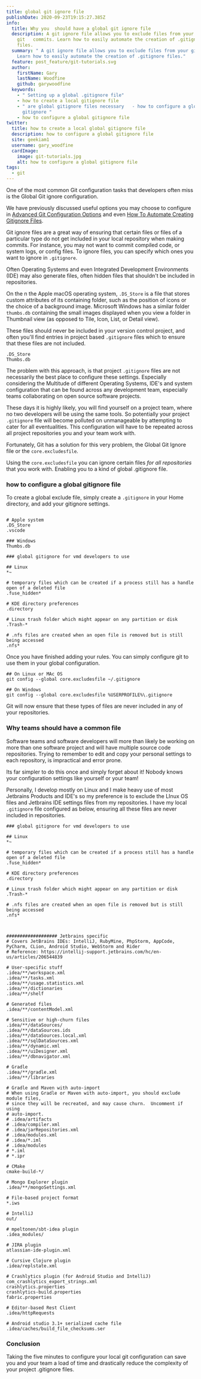 ```yaml
---
title: global git ignore file
publishDate: 2020-09-23T19:15:27.385Z
info:
  title: Why you  should have a global git ignore file
  description: A git ignore file allows you to exclude files from your
    git   commits. Learn how to easily automate the creation of .gitignore
    files.
  summary: " A git ignore file allows you to exclude files from your git commits.
    Learn how to easily automate the creation of .gitignore files."
  feature: post_feature/git-tutorials.svg
  author:
    firstName: Gary
    lastName: Woodfine
    github: garywoodfine
  keywords:
    - " Setting up a global .gitignore file"
    - how to create a local gitignore file
    - " are global gitignore files necessary   - how to configure a global
      gitignore "
    - how to configure a global gitignore file
twitter:
  title: how to create a local global gitignore file
  description: how to configure a global gitignore file
  site: geekiam1
  username: gary_woodfine
  cardImage:
    image: git-tutorials.jpg
    alt: how to configure a global gitignore file
tags:
  - git
---
```

One of the most common Git configuration tasks that developers often miss is the Global Git ignore configuration.

We have previously discussed useful options you may choose to configure in [Advanced Git Configuration Options](/advanced-git-configuration-options/ "Advanced Git Configuration Options | Geek.I.Am")
and even [How To Automate Creating Gitignore Files](/automate-creating-gitignore-files/ "How To Automate Creating Gitignore Files | Geek.I.Am").

Git ignore files are a great way of ensuring that certain files or files of a particular type do not get included in
your local repository when making commits.  For instance, you may not want to commit compiled code, or system logs, or 
config files. To ignore files, you can specify which ones you want to ignore in `.gitignore`.

Often Operating Systems and even Integrated Development Environments (IDE) may also generate files, often hidden files
that shouldn't be included in repositories. 

On the n the Apple macOS operating system, `.DS_Store` is a file that stores custom attributes of its containing folder, 
such as the position of icons or the choice of a background image.  Microsoft Windows has a similar folder `thumbs.db`
containing the small images displayed when you view a folder in Thumbnail view (as opposed to Tile, Icon, List, or 
Detail view).

These files should never be included in your version control project, and often you'll find entries in project based
`.gitignore` files which to ensure that these files are not included.

```shell
.DS_Store
Thumbs.db

```

The problem with this approach, is that project `.gitignore` files are not necessarily the best place to configure 
these settings. Especially considering the Multitude of different Operating Systems, IDE's and system configuration 
that can be found across any development team, especially teams collaborating on open source software projects.

These days it is highly likely, you will find yourself on a project team, where no two developers will be using the same
tools. So potentially your project `.gitignore` file will become polluted on unmanageable by attempting to cater for
all eventualities. This configuration will have to be repeated across all project repositories you and your team work 
with.

Fortunately, Git has a solution for this very problem, the Global Git Ignore file or the `core.excludesfile`.

Using the `core.excludesfile` you can ignore certain files *for all repositories* that you work with. Enabling you to
 a kind of global .gitignore file.

### how to configure a global gitignore file

To create a global exclude file, simply create a `.gitignore` in your Home directory, and add your gitignore settings.

```shell

# Apple system
.DS_Store
.vscode

### Windows
Thumbs.db

### global gitignore for vmd developers to use

## Linux 
*~

# temporary files which can be created if a process still has a handle open of a deleted file
.fuse_hidden*

# KDE directory preferences
.directory

# Linux trash folder which might appear on any partition or disk
.Trash-*

# .nfs files are created when an open file is removed but is still being accessed
.nfs*

```
Once you have finished adding your rules. You can simply configure git to use them in your global configuration.

```shell
## On Linux or MAc OS 
git config --global core.excludesfile ~/.gitignore

## On Windows
git config --global core.excludesfile %USERPROFILE%\.gitignore
```

Git will now ensure that these types of files are never included in any of your repositories.

### Why teams should have a common file

Software teams and software developers will more than likely be working on more than one software project and will 
have multiple source code repositories.  Trying to remember to edit and copy your personal settings to each 
repository, is impractical and error prone. 

Its far simpler to do this once and simply forget about it!  Nobody knows your configuration settings like yourself
or your team! 

Personally, I develop mostly on Linux and I make heavy use of most Jetbrains Products and IDE's so my preference is to
exclude the LInux OS files and Jetbrains IDE settings files from my repositories.  I have my local `.gitignore` file
configured as below, ensuring all these files are never included in repositories.

```shell
### global gitignore for vmd developers to use

## Linux 
*~

# temporary files which can be created if a process still has a handle open of a deleted file
.fuse_hidden*

# KDE directory preferences
.directory

# Linux trash folder which might appear on any partition or disk
.Trash-*

# .nfs files are created when an open file is removed but is still being accessed
.nfs*



################### Jetbrains specific
# Covers JetBrains IDEs: IntelliJ, RubyMine, PhpStorm, AppCode, PyCharm, CLion, Android Studio, WebStorm and Rider
# Reference: https://intellij-support.jetbrains.com/hc/en-us/articles/206544839

# User-specific stuff
.idea/**/workspace.xml
.idea/**/tasks.xml
.idea/**/usage.statistics.xml
.idea/**/dictionaries
.idea/**/shelf

# Generated files
.idea/**/contentModel.xml

# Sensitive or high-churn files
.idea/**/dataSources/
.idea/**/dataSources.ids
.idea/**/dataSources.local.xml
.idea/**/sqlDataSources.xml
.idea/**/dynamic.xml
.idea/**/uiDesigner.xml
.idea/**/dbnavigator.xml

# Gradle
.idea/**/gradle.xml
.idea/**/libraries

# Gradle and Maven with auto-import
# When using Gradle or Maven with auto-import, you should exclude module files,
# since they will be recreated, and may cause churn.  Uncomment if using
# auto-import.
# .idea/artifacts
# .idea/compiler.xml
# .idea/jarRepositories.xml
# .idea/modules.xml
# .idea/*.iml
# .idea/modules
# *.iml
# *.ipr

# CMake
cmake-build-*/

# Mongo Explorer plugin
.idea/**/mongoSettings.xml

# File-based project format
*.iws

# IntelliJ
out/

# mpeltonen/sbt-idea plugin
.idea_modules/

# JIRA plugin
atlassian-ide-plugin.xml

# Cursive Clojure plugin
.idea/replstate.xml

# Crashlytics plugin (for Android Studio and IntelliJ)
com_crashlytics_export_strings.xml
crashlytics.properties
crashlytics-build.properties
fabric.properties

# Editor-based Rest Client
.idea/httpRequests

# Android studio 3.1+ serialized cache file
.idea/caches/build_file_checksums.ser
```

### Conclusion

Taking the five minutes to configure your local git configuration can save you and your team a load of time and
drastically reduce the complexity of your project .gitignore files. 
